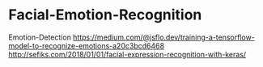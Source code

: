 # Facial-Emotion-Recognition
Emotion-Detection
https://medium.com/@jsflo.dev/training-a-tensorflow-model-to-recognize-emotions-a20c3bcd6468
http://sefiks.com/2018/01/01/facial-expression-recognition-with-keras/
